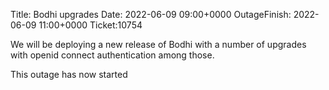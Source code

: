 Title: Bodhi upgrades
Date: 2022-06-09 09:00+0000
OutageFinish: 2022-06-09 11:00+0000
Ticket:10754

We will be deploying a new release of Bodhi with a number of upgrades with
openid connect authentication among those.

This outage has now started
